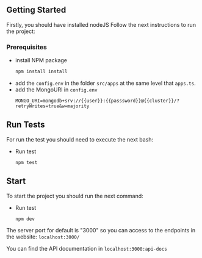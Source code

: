 ## Getting Started

Firstly, you should have installed nodeJS
Follow the next instructions to run the project:

### Prerequisites

* install NPM package
  ```sh
  npm install install
  ```
* add the ````config.env```` in the folder ````src/apps```` at the same level that ````apps.ts````.
* add the MongoURI in `````config.env`````
    ```
    MONGO_URI=mongodb+srv://{{user}}:{{passsword}}@{{cluster}}/?retryWrites=true&w=majority
    ```
  
## Run Tests

For run the test you should need to execute the next bash:
* Run test
    ```
    npm test
    ```

## Start

To start the project you should run the next command:
* Run test
    ```
    npm dev
    ```
  
The server port for default is "3000" so you can access to the endpoints in the website:
    ````
    localhost:3000/
    ````

You can find the API documentation in ````localhost:3000:api-docs````
